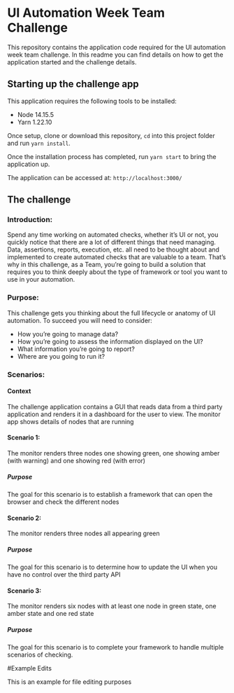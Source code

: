 # UI Automation Week Team Challenge
This repository contains the application code required for the UI automation week team challenge. In this readme you can find details on how to get the application started and the challenge details.

## Starting up the challenge app

This application requires the following tools to be installed:

* Node 14.15.5
* Yarn 1.22.10

Once setup, clone or download this repository, `cd` into this project folder and run `yarn install`.

Once the installation process has completed, run `yarn start` to bring the application up.

The application can be accessed at: `http://localhost:3000/`

## The challenge

### Introduction:

Spend any time working on automated checks, whether it’s UI or not, you quickly notice that there are a lot of different things that need managing. Data, assertions, reports, execution, etc. all need to be thought about and implemented to create automated checks that are valuable to a team. That’s why in this challenge, as a Team, you’re going to build a solution that requires you to think deeply about the type of framework or tool you want to use in your automation.

### Purpose:

This challenge gets you thinking about the full lifecycle or anatomy of UI automation. To succeed you will need to consider:

* How you’re going to manage data?
* How you’re going to assess the information displayed on the UI?
* What information you’re going to report?
* Where are you going to run it?

### Scenarios:

#### Context 
The challenge application contains a GUI that reads data from a third party application and renders it in a dashboard for the user to view. The monitor app shows details of nodes that are running 

#### Scenario 1:

The monitor renders three nodes one showing green, one showing amber (with warning) and one showing red (with error)

##### Purpose
The goal for this scenario is to establish a framework that can open the browser and check the different nodes

#### Scenario 2:

The monitor renders three nodes all appearing green

##### Purpose
The goal for this scenario is to determine how to update the UI when you have no control over the third party API

#### Scenario 3: 

The monitor renders six nodes with at least one node in green state, one amber state and one red state

##### Purpose
The goal for this scenario is to complete your framework to handle multiple scenarios of checking.

#Example Edits

This is an example for file editing purposes

